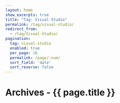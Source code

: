 ```yaml
---
layout: home
show_excerpts: true
title: "Tag: Visual Studio"
permalink: /tag/visual-studio/
redirect_from:
  - /tag/Visual-Studio/
pagination:
  tag: visual-studio
  enabled: true
  per_page: 10
  permalink: /page/:num/
  sort_field: 'date'
  sort_reverse: false
---
```


<h1>Archives - {{ page.title }}</h1>
